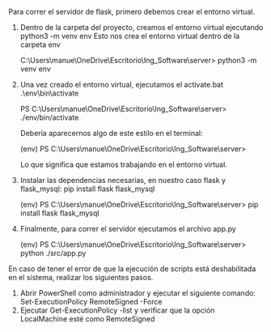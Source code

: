 Para correr el servidor de flask, primero debemos crear el entorno virtual.

1. Dentro de la carpeta del proyecto, creamos el entorno virtual ejecutando python3 -m venv env
   Esto nos crea el entorno virtual dentro de la carpeta env
   
   C:\Users\manue\OneDrive\Escritorio\Ing_Software\server> python3 -m venv env  
   
2. Una vez creado el entorno virtual, ejecutamos el activate.bat .\env\bin\activate


   PS C:\Users\manue\OneDrive\Escritorio\Ing_Software\server> ./env/bin/activate
   
   Debería aparecernos algo de este estilo en el terminal: 
   
   (env) PS C:\Users\manue\OneDrive\Escritorio\Ing_Software\server> 
   
   Lo que significa que estamos trabajando en el entorno virtual.
   
    
3. Instalar las dependencias necesarias, en nuestro caso flask y flask_mysql: pip install flask flask_mysql

   (env) PS C:\Users\manue\OneDrive\Escritorio\Ing_Software\server> pip install flask flask_mysql



4. Finalmente, para correr el servidor ejecutamos el archivo app.py

   (env) PS C:\Users\manue\OneDrive\Escritorio\Ing_Software\server> python ./src/app.py



En caso de tener el error de que la ejecución de scripts está deshabilitada en el sistema, realizar los siguientes pasos.
1. Abrir PowerShell como administrador y ejecutar el siguiente comando: Set-ExecutionPolicy RemoteSigned -Force
2. Ejecutar Get-ExecutionPolicy -list y verificar que la opción LocalMachine esté como RemoteSigned
